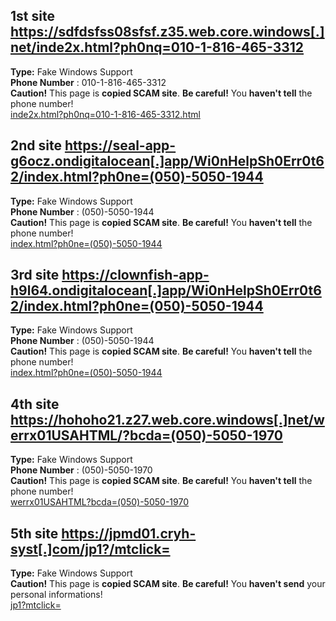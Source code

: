 ## 1st site https://sdfdsfss08sfsf.z35.web.core.windows[.]net/inde2x.html?ph0nq=010-1-816-465-3312  
**Type:** Fake Windows Support  
**Phone Number** : 010-1-816-465-3312   
**Caution!** This page is **copied SCAM site**. **Be careful!** You **haven't tell** the phone number!  
[inde2x.html?ph0nq=010-1-816-465-3312.html](sdfdsfss08sfsf-z35-web-core-windows-net/inde2x.html%3Fph0nq%3D010-1-816-465-3312.html)  

## 2nd site https://seal-app-g6ocz.ondigitalocean[.]app/Wi0nHelpSh0Err0t62/index.html?ph0ne=(050)-5050-1944  
**Type:** Fake Windows Support  
**Phone Number** : (050)-5050-1944   
**Caution!** This page is **copied SCAM site**. **Be careful!** You **haven't tell** the phone number!  
[index.html?ph0ne=(050)-5050-1944](seal-app-g6ocz-ondigitalocean-app/Wi0nHelpSh0Err0t62/index.html%3Fph0ne%3D%28050%29-5050-1944.html)

## 3rd site https://clownfish-app-h9l64.ondigitalocean[.]app/Wi0nHelpSh0Err0t62/index.html?ph0ne=(050)-5050-1944  
**Type:** Fake Windows Support  
**Phone Number** : (050)-5050-1944   
**Caution!** This page is **copied SCAM site**. **Be careful!** You **haven't tell** the phone number!  
[index.html?ph0ne=(050)-5050-1944](clownfish-app-h9l64-app/Wi0nHelpSh0Err0t62/index.html%3Fph0ne%3D%28050%29-5050-1944.html)
  
## 4th site https://hohoho21.z27.web.core.windows[.]net/werrx01USAHTML/?bcda=(050)-5050-1970  
**Type:** Fake Windows Support  
**Phone Number** : (050)-5050-1970   
**Caution!** This page is **copied SCAM site**. **Be careful!** You **haven't tell** the phone number!  
[werrx01USAHTML?bcda=(050)-5050-1970](hohoho21-z27-web-core-windows-net/werrx01USAHTML?bcda=(050)-5050-1970.html)

## 5th site https://jpmd01.cryh-syst[.]com/jp1?/mtclick=
**Type:** Fake Windows Support  
**Caution!** This page is **copied SCAM site**. **Be careful!** You **haven't send** your personal informations!  
[jp1?mtclick=](jpmd01-cryh-syst-com/jp1%3Fmtclick%3D.html)
